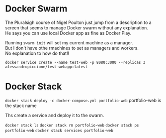 # Docker Swarm

The Pluralsigh course of Nigel Poulton just jump from a description to a screen that seems to manage Docker swarm without any explanation.  
He says you can use local Docker app as fine as Docker Play.  

Running ``swarm init`` will set my current machine as a manager.  
But I don't have othe rmachines to set as managers and workers.  
No explanation to how do that!!


``docker service create --name test-web -p 8080:3000 --replicas 3 alessandropiccione/test-webapp:latest``

# Docker Stack
``docker stack deploy -c docker-compose.yml portfolio-web`` portfolio-web is the stack name

Ths create a service and deploy it to the swarm.

``docker stack ls``
``docker stack rm portfolio-web``
``docker stack ps portfolio-web``
``docker stack services portfolio-web``